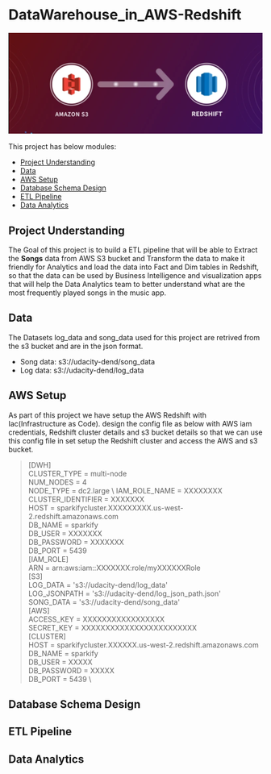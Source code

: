 # DataWarehouse_in_AWS-Redshift

![etl](https://github.com/PurushothamVadde/DataWarehouse_in_AWS-Redshift/blob/master/s3to%20redshift.png)

This project has below modules:
- [Project Understanding](#project-understanding)
- [Data](#data)
- [AWS Setup](#aws-setup)
- [Database Schema Design](#database-schema-design)
- [ETL Pipeline](#etl-pipeline)
- [Data Analytics](#data-analytics)


## Project Understanding
The Goal of this project is to build a ETL pipeline that will be able to Extract the **Songs** data from AWS S3 bucket and Transform the data to make it friendly for Analytics and load the data into Fact and Dim tables in Redshift, so that the data can be used by Business Intelligence and visualization apps that will help the Data Analytics team to better understand what are the most frequently played songs in the music app.

## Data
The Datasets log_data and song_data used for this project are retrived from the s3 bucket and are in the json format.
- Song data: s3://udacity-dend/song_data
- Log data: s3://udacity-dend/log_data

## AWS Setup
As part of this project we have setup the AWS Redshift with Iac(Infrastructure as Code). 
design the config file as below with AWS iam credentials, Redshift cluster details and s3 bucket details so that we can use this config file in set setup the Redshift cluster and access the AWS and s3 bucket.

> [DWH] \
  CLUSTER_TYPE = multi-node \
  NUM_NODES = 4 \
  NODE_TYPE = dc2.large \ 
  IAM_ROLE_NAME = XXXXXXXX \
  CLUSTER_IDENTIFIER = XXXXXXX \
  HOST = sparkifycluster.XXXXXXXXX.us-west-2.redshift.amazonaws.com \
  DB_NAME = sparkify \
  DB_USER = XXXXXXX \
  DB_PASSWORD = XXXXXXX \
  DB_PORT = 5439 \
  [IAM_ROLE] \
  ARN = arn:aws:iam::XXXXXXX:role/myXXXXXXRole \
  [S3] \
  LOG_DATA = 's3://udacity-dend/log_data' \
  LOG_JSONPATH = 's3://udacity-dend/log_json_path.json' \
  SONG_DATA = 's3://udacity-dend/song_data' \
  [AWS] \
  ACCESS_KEY = XXXXXXXXXXXXXXXXX \
  SECRET_KEY = XXXXXXXXXXXXXXXXXXXXXXXX \
  [CLUSTER] \
  HOST = sparkifycluster.XXXXXX.us-west-2.redshift.amazonaws.com \
  DB_NAME = sparkify \
  DB_USER = XXXXX \
  DB_PASSWORD = XXXXX \
  DB_PORT = 5439 \

## Database Schema Design
## ETL Pipeline
## Data Analytics
